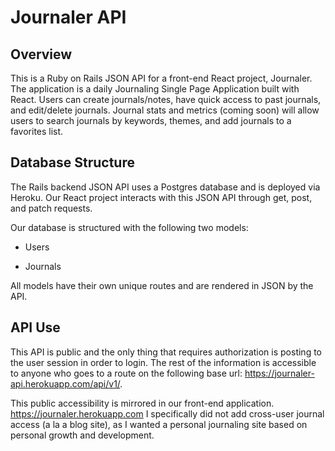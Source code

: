 # Journaler API

## Overview

This is a Ruby on Rails JSON API for a front-end React project, Journaler. The
application is a daily Journaling Single Page Application built with React. Users can create journals/notes, have quick access to past journals, and edit/delete journals. Journal stats and metrics (coming soon) will allow users to search journals by keywords, themes, and add journals to a favorites list.

## Database Structure

The Rails backend JSON API uses a Postgres database and is deployed via Heroku.
Our React project interacts with this JSON API through get, post, and patch
requests.

Our database is structured with the following two models:

* Users

* Journals

All models have their own unique routes and are
rendered in JSON by the API.

## API Use

This API is public and the only thing that requires authorization is posting to
the user session in order to login. The rest of the information is accessible to
anyone who goes to a route on the following base url:
https://journaler-api.herokuapp.com/api/v1/.

This public accessibility is mirrored in our front-end application.
https://journaler.herokuapp.com
I specifically did not add cross-user journal access (a la a blog site), as I wanted a personal journaling site based on personal growth and development.
